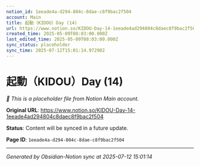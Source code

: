```yaml
---
notion_id: 1eeade4a-d294-804c-8dae-c8f9bac2f504
account: Main
title: 起動（KIDOU）Day (14)
url: https://www.notion.so/KIDOU-Day-14-1eeade4ad294804c8daec8f9bac2f504
created_time: 2025-05-09T08:03:00.000Z
last_edited_time: 2025-05-09T08:03:00.000Z
sync_status: placeholder
sync_time: 2025-07-12T15:01:14.972982
---
```


# 起動（KIDOU）Day (14)

*🔄 This is a placeholder file from Notion Main account.*

**Original URL**: https://www.notion.so/KIDOU-Day-14-1eeade4ad294804c8daec8f9bac2f504

**Status**: Content will be synced in a future update.

**Page ID**: `1eeade4a-d294-804c-8dae-c8f9bac2f504`

---

*Generated by Obsidian-Notion sync at 2025-07-12 15:01:14*
